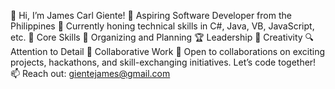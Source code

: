 👋 Hi, I’m James Carl Giente! 🎯 Aspiring Software Developer from the Philippines
🔧 Currently honing technical skills in C#, Java, VB, JavaScript, etc.
🌟 Core Skills
📅 Organizing and Planning 
🏆 Leadership
🎨 Creativity
🔍 Attention to Detail
🤝 Collaborative Work
💬 Open to collaborations on exciting projects, hackathons, and skill-exchanging initiatives. Let’s code together!
📫 Reach out: gientejames@gmail.com
<!---
jmscrlgnt/jmscrlgnt is a ✨ special ✨ repository because its `README.md` (this file) appears on your GitHub profile.
You can click the Preview link to take a look at your changes.
--->
